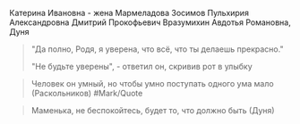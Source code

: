 
Катерина Ивановна - жена Мармеладова
Зосимов
Пульхирия Александровна 
Дмитрий Прокофьевич Вразумихин
Авдотья Романовна, Дуня 

> "Да полно, Родя, я уверена, что всё, что ты делаешь прекрасно." 
> 
> "Не будьте уверены", - ответил он, скривив рот в улыбку


>Человек он умный, но чтобы умно поступать одного ума мало (Раскольников) #Mark/Quote 

>Маменька, не беспокойтесь, будет то, что должно быть (Дуня)